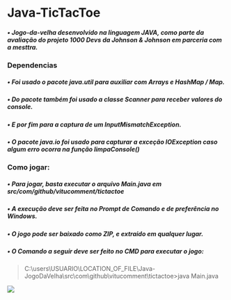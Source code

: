 # Java-TicTacToe

##### • Jogo-da-velha desenvolvido na linguagem JAVA, como parte da avaliação do projeto **1000 Devs da Johnson & Johnson** em parceria com a **mesttra**.

### Dependencias
##### • Foi usado o pacote java.util para auxiliar com Arrays e HashMap / Map.
##### • Do pacote também foi usado a classe Scanner para receber valores do console.
##### • E por fim para a captura de um InputMismatchException.
##### • O pacote java.io foi usado para capturar a exceção IOException caso algum erro ocorra na função limpaConsole()

### Como jogar:
##### • Para jogar, basta executar o arquivo Main.java em src/com/github/vitucomment/tictactoe
##### • A execução deve ser feita no Prompt de Comando e de preferência no Windows.
##### • O jogo pode ser baixado como ZIP, e extraido em qualquer lugar.
##### • O Comando a seguir deve ser feito no CMD para executar o jogo:
   > C:\users\USUARIO\LOCATION_OF_FILE\Java-JogoDaVelha\src\com\github\vitucomment\tictactoe>java Main.java
   
   ![](https://github.com/vitucomment/Java-TicTacToe/blob/master/gif/tictactoe.gif)
